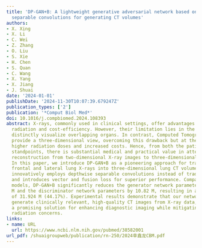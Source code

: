 ```yaml
---
title: 'DP-GAN+B: A lightweight generative adversarial network based on depthwise
  separable convolutions for generating CT volumes'
authors:
- X. Xing
- X. Li
- C. Wei
- Z. Zhang
- O. Liu
- S. Xie
- H. Chen
- S. Quan
- C. Wang
- X. Yang
- X. Jiang
- J. Shuai
date: '2024-01-01'
publishDate: '2024-11-30T10:07:39.679247Z'
publication_types: ['2']
publication: '*Comput Biol Med*'
doi: 10.1016/j.compbiomed.2024.108393
abstract: X-rays, commonly used in clinical settings, offer advantages such as low
  radiation and cost-efficiency. However, their limitation lies in the inability to
  distinctly visualize overlapping organs. In contrast, Computed Tomography (CT) scans
  provide a three-dimensional view, overcoming this drawback but at the expense of
  higher radiation doses and increased costs. Hence, from both the patient's and hospital's
  standpoints, there is substantial medical and practical value in attempting the
  reconstruction from two-dimensional X-ray images to three-dimensional CT images.
  In this paper, we introduce DP-GAN+B as a pioneering approach for transforming two-dimensional
  frontal and lateral lung X-rays into three-dimensional lung CT volumes. Our method
  innovatively employs depthwise separable convolutions instead of traditional convolutions
  and introduces vector and fusion loss for superior performance. Compared to prior
  models, DP-GAN+B significantly reduces the generator network parameters by 21.104
  M and the discriminator network parameters by 10.82 M, resulting in a total reduction
  of 31.924 M (44.17%). Experimental results demonstrate that our network can effectively
  generate clinically relevant, high-quality CT images from X-ray data, presenting
  a promising solution for enhancing diagnostic imaging while mitigating cost and
  radiation concerns.
links:
- name: URL
  url: https://www.ncbi.nlm.nih.gov/pubmed/38582001
url_pdf: /shuaigroupweb/publication/rn-250/2024幸鑫龙CBM.pdf
---
```

